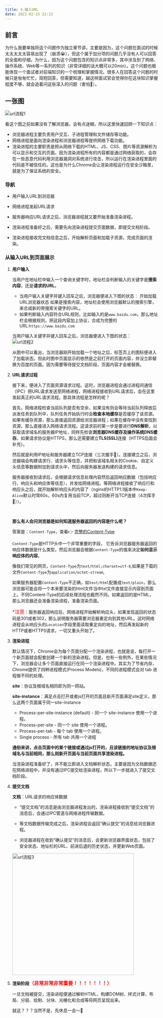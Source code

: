 ```yaml
---
title: 4.输入URL
date: 2021-02-15 22:13
---
```


## 前言

为什么我要单独将这个问题作为独立章节讲，主要是因为，这个问题在面试的时候太太太太太容易出现了（崩溃😭），但这个属于加分项的问题几乎没有人可以回答的全面和仔细。为什么，因为这个问题包含的知识点非常多，其中涉及到了⽹络、操作系统、Web等⼀系列的知识（非常详细的话大概可以20min）。这个问题也极能体现一个面试者对前端知识的一个梳理和掌握情况。很多人在回答这个问题的时候只是匆匆忙忙，简短回答，但需要知道，越这样面试官会觉得你在这块知识掌握程度不够，就会追着问这些深入的问题（害怕🐶）。

## 一张图

<img :src="$withBase('/image/url流程1.png')" alt="url流程1"/>

看这个图之前如果没有了解浏览器，会有点迷糊，所以这里快速回顾一下知识点：
+ 浏览器进程主要负责⽤户交互、⼦进程管理和⽂件储存等功能。
+ ⽹络进程是⾯向渲染进程和浏览器进程等提供⽹络下载功能。
+ 渲染进程的主要职责是把从⽹络下载的HTML、JS、CSS、图⽚等资源解析为可以显⽰和交互的⻚⾯。因为渲染进程所有的内容都是通过⽹络获取的，会存在⼀些恶意代码利⽤浏览器漏洞对系统进⾏攻击，所以运⾏在渲染进程⾥⾯的代码是不被信任的。这也是为什么Chrome会让渲染进程运⾏在安全沙箱⾥，就是为了保证系统的安全。

### 导航

+ 用户输入URL到浏览器

+ ⽹络进程发起URL请求

+ 服务器响应URL请求之后，浏览器进程就⼜要开始准备渲染进程。

+ 渲染进程准备好之后，需要先向渲染进程提交⻚⾯数据，即提交⽂档阶段。

+ 渲染进程接收完⽂档信息之后，开始解析⻚⾯和加载⼦资源，完成⻚⾯的渲染。

### 从输⼊URL到⻚⾯展⽰

1. **用户输入**   

    当⽤户在地址栏中输⼊⼀个查询关键字时，地址栏会判断输⼊的关键字是**搜索内容**，还是**请求的URL**。
    + 当⽤户输⼊关键字并键⼊回⻋之后，浏览器便进⼊下图的状态： 开始加载URL浏览器状态 如果是搜索内容，地址栏会使⽤浏览器默认的搜索引擎，来合成新的带搜索关键字的URL。 
    + 如果判断输⼊内容符合URL规则，⽐如输⼊的是`www.baidu.com`，那么地址栏会根据规则，把这段内容加上协议，合成为完整的URL:`https://www.baidu.com`

    当⽤户输⼊关键字并键⼊回⻋之后，浏览器便进⼊下图的状态：
    <br />
    <img :src="$withBase('/image/url流程2.png')" alt="url流程2"/>

    从图中可以看出，当浏览器刚开始加载⼀个地址之后，标签⻚上的图标便进⼊了加载状态。但此时图中⻚⾯显⽰的依然是之前打开的⻚⾯内容，并没⽴即替换为百度的⻚⾯。因为需要等待提交⽂档阶段，⻚⾯内容才会被替换。
    
2. **URL请求过程**

    接下来，便进⼊了⻚⾯资源请求过程。这时，浏览器进程会通过进程间通信（IPC）把URL请求发送⾄⽹络进程，⽹络进程接收到URL请求后，会在这⾥发起真正的URL请求流程。那具体流程是怎样的呢？

    ⾸先，⽹络进程检查当前队列是否有空余，如果没有则会等待当前队列释放后派发任务到队列中，队列任务开始执行时会**检查本地缓存**是否缓存了该资源。如果有缓存资源，那么直接返回资源给浏览器进程；如果在缓存中没有查找到资源，那么直接进⼊⽹络请求流程。这请求前的第⼀步是要进⾏**DNS解析**，以获取请求域名的服务器IP地址，同样先检查**浏览器DNS缓存及操作系统DNS缓存**。如果请求协议是HTTPS，那么还需要建⽴<b>TLS(SSL)</b>连接（HTTPS后面会补充）。

    然后就是利⽤IP地址和服务器建⽴TCP连接（三次握手🤝）。连接建⽴之后，浏览器端会构建请求⾏、请求头等信息，并把和该域名相关的Cookie、自定义头信息等数据附加到请求头中，然后向服务器发送构建的请求信息。

    服务器接收到请求后，会根据请求信息处理内容然后返回响应数据（包括响应⾏、响应头和响应体等信息），并发给⽹络进程。等⽹络进程接收了响应⾏和响应头之后，就开始解析响应头的内容了（nginx的HTTP1.1版本中`Keep-Alive`默认时常60s，60s内复用当前TCP，超过则断开当TCP连接（4次挥手🙋））。

    <br />

    **那么有人会问浏览器是如何知道服务器返回的内容是什么呢？**

    答案是：`Content-Type`，查看👉 [完整的Content-Type](https://tool.oschina.net/commons)

    `Content-Type`是HTTP头中⼀个⾮常重要的字段， 它告诉浏览器服务器返回的响应体数据是什么类型，然后浏览器会根据`Content-Type`的值来决定**如何显⽰响应体的内容**。

    像我们常见的网页，`Content-Type`为`text/html;charset=utf-8`,如果是下载的文件`Content-Type`为`application/octet-stream`,

    如果服务器配置`Content-Type`不正确，如`text/html`配置成`text/plain`，那么浏览器可能会将一个本来要渲染的html文件当中txt文件直接显示内容到页面上。不同Content-Type的后续处理流程也截然不同。如果返回的是HTML，那么浏览器还会准备渲染进程，准备渲染页面。


    <font color=red size=3>*注意</font>：服务器返回响应后，⽹络进程开始解析响应头，如果发现返回的状态码是301或者302，那么说明服务器需要浏览器重定向到其他URL。这时⽹络进程会从响应头的`Location`字段⾥⾯读取重定向的地址，然后再发起新的HTTP或者HTTPS请求，⼀切⼜重头开始了。



3. **渲染进程**  

    默认情况下，Chrome会为每个⻚⾯分配⼀个渲染进程，也就是说，每打开⼀个新⻚⾯就会配套创建⼀个新的渲染进程。但是，也有⼀些例外，在某些情况下，浏览器会让多个⻚⾯直接运⾏在同⼀个渲染进程中。其实为了节省内存，Chrome提供了四种进程模式(Process Models)，不同的进程模式会对 tab 进程做不同的处理。  

    **site**：协议及根域名相同即为同一网站。  

    **site-instance**：满足点击打开或者js打开的页面且新开页面满足site定义，那么这两个页面属于同一site-instance   

    + Process-per-site-instance (default) - 同一个 site-instance 使用一个进程。
    + Process-per-site - 同一个 site 使用一个进程。
    + Process-per-tab - 每个 tab 使用一个进程。
    + Single process - 所有 tab 共用一个进程


    **通俗来讲，点击页面中的某个链接或通过js打开的，且该链接的地址协议及根域名与当前相同，那么则新开页面与当前页面共享渲染进程。**  

    当渲染进程准备好了，并不能⽴即进⼊⽂档解析状态，主要是因为⽂档数据还在⽹络进程中，并没有通过IPC提交给渲染进程，所以下⼀步就进⼊了提交⽂档阶段。  

4. **提交⽂档**  

    **⽂档**：URL请求的响应体数据   

    + “提交⽂档”的消息是由浏览器进程发出的，渲染进程接收到“提交⽂档”的消息后，会通过IPC管道与⽹络进程传输数据。

    + 等⽂档数据传输完成之后，渲染进程会返回“确认提交”的消息给浏览器进程。

    + 浏览器进程在收到“确认提交”的消息后，会更新浏览器界⾯状态，包括了安全状态、地址栏的URL、前进后退的历史状态，并更新Web⻚⾯。

    <img :src="$withBase('/image/url流程3.png')" alt="url流程3" height="400"/>   

5. **渲染阶段<font color=red size=3>（非常非常非常重要！！！！！！！）</font>**   

    ⼀旦⽂档被提交，渲染进程便通过解析HTML，构建DOM树、样式计算、布局、分层、绘制、分块、光栅化和合成等将网页呈现出来。

    就这？？？当然不是，先休息一会～🐶




